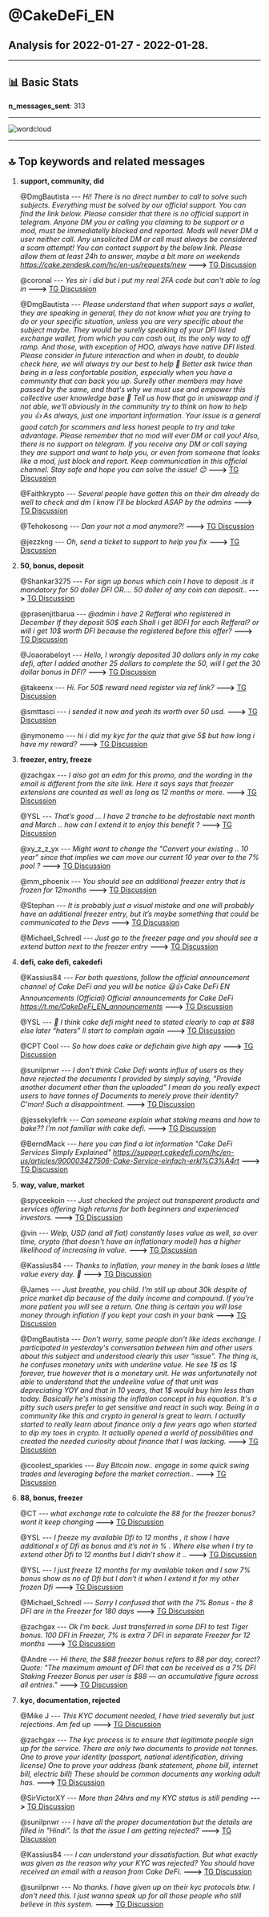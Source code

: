 # **@CakeDeFi_EN**
 ## Analysis for **2022-01-27** - **2022-01-28**.

---

## 📊 **Basic Stats**

**n_messages_sent**: 313

---
![wordcloud](CakeDeFi_EN_1Days_wordcloud.png)

---


## 🔝 **Top keywords and related messages**

1. **support, community, did**

    @DmgBautista --- *Hi! There is no direct number to call to solve such subjects.   Everything must be solved by our official support. You can find the link below. Please consider that there is no official support in telegram.   Anyone DM you or calling you claiming to be support or a mod, must be immediatelly blocked and reported.  Mods will never DM a user neither call. Any unsolicited DM or call must always be considered a scam attempt!  You can contact support by the below link. Please allow them at least 24h to answer, maybe a bit more on weekends  https://cake.zendesk.com/hc/en-us/requests/new* **--->** [TG Discussion](https://t.me/CakeDeFi_EN/169076)

    @coronal --- *Yes sir i did but i put my real 2FA code but can't able to log in* **--->** [TG Discussion](https://t.me/CakeDeFi_EN/168663)

    @DmgBautista --- *Please understand that when support says a wallet, they are speaking in general, they do not know what you are trying to do or your specific situation, unless you are very specific about the subject maybe. They would be surelly speaking of your DFI listed exchange wallet, from which you can cash out, its the only way to off ramp. And those, with exception of HOO, always have native DFI listed.  Please consider in future interaction and when in doubt, to double check here, we will always try our best to help 🙂 Better ask twice than being in a less confortable position, especially when you have a community that can back you up. Surelly other members may have passed by the same, and that's why we must use and empower this collective user knowledge base 🙂   Tell us how that go in uniswapp and if not able, we'll obviously in the community try to think on how to help you 👍  As always, just one important information. Your issue is a general good catch for scammers and less honest people to try and take advantage. Please remember that no mod will ever DM or call you! Also, there is no support on telegram.   If you receive any DM or call saying they are support and want to help you, or even from someone that looks like a mod, just block and report. Keep communication in this official channel.  Stay safe and hope you can solve the issue! 😊* **--->** [TG Discussion](https://t.me/CakeDeFi_EN/169237)

    @Faithkrypto --- *Several people have gotten this on their dm already do well to check and dm I know I’ll be blocked ASAP by the admins* **--->** [TG Discussion](https://t.me/CakeDeFi_EN/168865)

    @Tehokosong --- *Dan your not a mod anymore?!* **--->** [TG Discussion](https://t.me/CakeDeFi_EN/168894)

    @jezzkng --- *Oh, send a ticket to support to help you fix* **--->** [TG Discussion](https://t.me/CakeDeFi_EN/168658)

2. **50, bonus, deposit**

    @Shankar3275 --- *For sign up bonus which coin I have to deposit .is it  mandatory for 50 doller DFI OR.... 50 doller of  any coin can deposit..* **--->** [TG Discussion](https://t.me/CakeDeFi_EN/168966)

    @prasenjitbarua --- *@admin i have 2 Refferal who registered in December  If they deposit 50$ each  Shall i get 8DFI for each Refferal? or will i get 10$ worth DFI because the registered before this offer?* **--->** [TG Discussion](https://t.me/CakeDeFi_EN/169124)

    @Joaorabeloyt --- *Hello, I wrongly deposited 30 dollars only in my cake defi, after I added another 25 dollars to complete the 50, will I get the 30 dollar bonus in DFI?* **--->** [TG Discussion](https://t.me/CakeDeFi_EN/168874)

    @takeenx --- *Hi. For 50$ reward need register via ref link?* **--->** [TG Discussion](https://t.me/CakeDeFi_EN/168984)

    @smttasci --- *i sended it now and yeah its worth over 50 usd.* **--->** [TG Discussion](https://t.me/CakeDeFi_EN/169205)

    @nymonemo --- *hi i did my kyc for the quiz that give 5$ but how long i have my reward?* **--->** [TG Discussion](https://t.me/CakeDeFi_EN/169131)

3. **freezer, entry, freeze**

    @zachgax --- *I also got an edm for this promo, and the wording in the email is different from the site link. Here it says says that freezer extensions are counted as well as long as 12 months or more.* **--->** [TG Discussion](https://t.me/CakeDeFi_EN/168687)

    @YSL --- *That’s good … I have 2 tranche to be defrostable next month and March .. how can I extend it to enjoy this benefit ?* **--->** [TG Discussion](https://t.me/CakeDeFi_EN/168730)

    @xy_z_z_yx --- *Might want to change the "Convert your existing .. 10 year" since that implies we can move our current 10 year over to the 7% pool ?* **--->** [TG Discussion](https://t.me/CakeDeFi_EN/168962)

    @mm_phoenix --- *You should see an additional freezer entry that is frozen for 12months* **--->** [TG Discussion](https://t.me/CakeDeFi_EN/168734)

    @Stephan --- *It is probably just a visual mistake and one will probably have an additional freezer entry, but it’s maybe something that could be communicated to the Devs* **--->** [TG Discussion](https://t.me/CakeDeFi_EN/168748)

    @Michael_Schredl --- *Just go to the freezer page and you should see a extend button next to the freezer entry* **--->** [TG Discussion](https://t.me/CakeDeFi_EN/168731)

4. **defi, cake defi, cakedefi**

    @Kassius84 --- *For both questions, follow the official announcement channel of Cake DeFi and you will be notice 😃👍  Cake DeFi EN Announcements (Official) Official announcements for Cake DeFi https://t.me/CakeDeFi_EN_announcements* **--->** [TG Discussion](https://t.me/CakeDeFi_EN/168569)

    @YSL --- *🤔 I think cake defi might need to stated clearly to cap at $88 else later “haters” ll start to complain again* **--->** [TG Discussion](https://t.me/CakeDeFi_EN/168743)

    @CPT Cool --- *So how does cake or defichain give high apy* **--->** [TG Discussion](https://t.me/CakeDeFi_EN/169174)

    @sunilpnwr --- *I don't think Cake Defi wants influx of users as they have rejected the documents I provided by simply saying, "Provide another document other than the uploaded" I mean do you really expect users to have tonnes of Documents to merely prove their identity? C'mon! Such a disappointment.* **--->** [TG Discussion](https://t.me/CakeDeFi_EN/169240)

    @jessekylefrk --- *Can someone explain what staking means and how to bake?? I'm not familiar with cake defi.* **--->** [TG Discussion](https://t.me/CakeDeFi_EN/168586)

    @BerndMack --- *here you can find a lot information "Cake DeFi Services Simply Explained" https://support.cakedefi.com/hc/en-us/articles/900003427506-Cake-Service-einfach-erkl%C3%A4rt* **--->** [TG Discussion](https://t.me/CakeDeFi_EN/168594)

5. **way, value, market**

    @spyceekoin --- *Just checked the project out transparent products and services offering high returns for both beginners and experienced investors.* **--->** [TG Discussion](https://t.me/CakeDeFi_EN/169038)

    @vin --- *Welp, USD (and all fiat) constantly loses value as well, so over time, crypto (that doesn't have an inflationary model) has a higher likelihood of increasing in value.* **--->** [TG Discussion](https://t.me/CakeDeFi_EN/168774)

    @Kassius84 --- *Thanks to inflation, your money in the bank loses a little value every day. 🙂* **--->** [TG Discussion](https://t.me/CakeDeFi_EN/168785)

    @James --- *Just breathe, you child. I'm still up about 30k despite of price market dip because of the daily income and compound. If you're more patient you will see a return. One thing is certain you will lose money through inflation if you kept your cash in your bank* **--->** [TG Discussion](https://t.me/CakeDeFi_EN/168790)

    @DmgBautista --- *Don't worry, some people don't like ideas exchange.  I participated in yesterday's conversation between him and other users about this subject and understood clearly this user "issue".   The thing is, he confuses monetary units with underline value. He see 1$ as 1$ forever, true however that is a monetary unit. He was unfortunatelly not able to understand that the undeeline value of that unit was depreciating YOY and that in 10 years, that 1$ would buy him less than today. Basically he's missing the inflation concept in his equation.  It's a pitty such users prefer to get sensitive and react in such way. Being in a community like this and crypto in general is great to learn. I actually started to really learn about finance only a few years ago when started to dip my toes in crypto. It actually opened a world of possibilities and created the needed curiosity about finance that I was lacking.* **--->** [TG Discussion](https://t.me/CakeDeFi_EN/168798)

    @coolest_sparkles --- *Buy Bitcoin now.. engage in some quick swing trades and leveraging before the market correction..* **--->** [TG Discussion](https://t.me/CakeDeFi_EN/168828)

6. **88, bonus, freezer**

    @CT --- *what exchange rate to calculate the 88 for the freezer bonus? wont it keep changing* **--->** [TG Discussion](https://t.me/CakeDeFi_EN/169301)

    @YSL --- *I freeze my available Dfi to 12 months , it show I have additional x of Dfi as bonus and it’s not in % . Where else when I try to extend other Dfi to 12 months but I didn’t show it ..* **--->** [TG Discussion](https://t.me/CakeDeFi_EN/168760)

    @YSL --- *I just freeze 12 months for my available token and I saw 7% bonus show as no of Dfi but I don’t it when I extend it for my other frozen Dfi* **--->** [TG Discussion](https://t.me/CakeDeFi_EN/168735)

    @Michael_Schredl --- *Sorry I confused that with the 7% Bonus - the 8 DFI are in the Freezer for 180 days* **--->** [TG Discussion](https://t.me/CakeDeFi_EN/169019)

    @zachgax --- *Ok I’m back. Just transferred in some DFI to test Tiger bonus. 100 DFI in Freezer, 7% is extra 7 DFI in separate Freezer for 12 months* **--->** [TG Discussion](https://t.me/CakeDeFi_EN/168831)

    @Andre --- *Hi there, the $88 freezer bonus refers to 88 per day, corect? Quote: "The maximum amount of DFI that can be received as a 7% DFI Staking Freezer Bonus per user is $88 — an accumulative figure across all entries."* **--->** [TG Discussion](https://t.me/CakeDeFi_EN/168819)

7. **kyc, documentation, rejected**

    @Mike J --- *This KYC document needed, I have tried severally but just rejections. Am fed up* **--->** [TG Discussion](https://t.me/CakeDeFi_EN/168999)

    @zachgax --- *The kyc process is to ensure that legitimate people sign up for the service. There are only two documents to provide not tonnes.   One to prove your identity (passport, national identification, driving license)  One to prove your address (bank statement, phone bill, internet bill, electric bill)   These should be common documents any working adult has.* **--->** [TG Discussion](https://t.me/CakeDeFi_EN/169248)

    @SirVictorXY --- *More than 24hrs and my KYC status is still pending* **--->** [TG Discussion](https://t.me/CakeDeFi_EN/168843)

    @sunilpnwr --- *I have all the proper documentation but the details are filled in "Hindi". Is that the issue I am getting rejected?* **--->** [TG Discussion](https://t.me/CakeDeFi_EN/169261)

    @Kassius84 --- *I can understand your dissatisfaction.  But what exactly was given as the reason why your KYC was rejected?  You should have received an email with a reason from Cake DeFi.* **--->** [TG Discussion](https://t.me/CakeDeFi_EN/169015)

    @sunilpnwr --- *No thanks. I have given up on their kyc protocols btw. I don't need this. I just wanna speak up for all those people who still believe in this system.* **--->** [TG Discussion](https://t.me/CakeDeFi_EN/169247)

